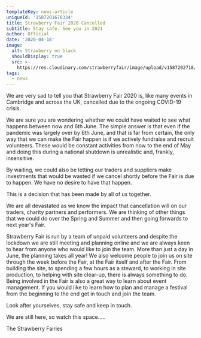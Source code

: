 ```yaml
---
templateKey: news-article
uniqueId: '1587201670334'
title: Strawberry Fair 2020 Cancelled
subtitle: Stay safe. See you in 2021
author: Official
date: '2020-04-18'
image:
  alt: Strawberry on black
  shouldDisplay: true
  src: >-
    https://res.cloudinary.com/strawberryfair/image/upload/v1587202718/News/sad-strawberry_ujijoo.jpg
tags:
  - news
---
```

We are very sad to tell you that Strawberry Fair 2020 is, like many events in Cambridge and across the UK, cancelled due to the ongoing COVID-19 crisis.

We are sure you are wondering whether we could have waited to see what happens between now and 6th June. The simple answer is that even if the pandemic was largely over by 6th June, and that is far from certain, the only way that we can make the Fair happen is if we actively fundraise and recruit volunteers. These would be constant activities from now to the end of May and doing this during a national shutdown is unrealistic and, frankly, insensitive.

By waiting, we could also be letting our traders and suppliers make investments that would be wasted if we cancel shortly before the Fair is due to happen. We have no desire to have that happen.

This is a decision that has been made by all of us together.

We are all devastated as we know the impact that cancellation will on our traders, charity partners and performers. We are thinking of other things that we could do over the Spring and Summer and then going forwards to next year's Fair.

Strawberry Fair is run by a team of unpaid volunteers and despite the lockdown we are still meeting and planning online and we are always keen to hear from anyone who would like to join the team. More than just a day in June, the planning takes all year! We also welcome people to join us on site through the week before the Fair, at the Fair itself and after the Fair. From building the site, to spending a few hours as a steward, to working in site production, to helping with site clear-up, there is always something to do. Being involved in the Fair is also a great way to learn about event management. If you would like to learn how to plan and manage a festival from the beginning to the end get in touch and join the team. 

Look after yourselves, stay safe and keep in touch.

We are still here, so watch this space…..

The Strawberry Fairies
